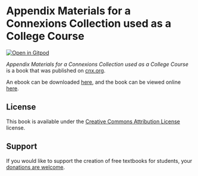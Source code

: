 # Appendix Materials for a Connexions Collection used as a College Course

[![Open in Gitpod](https://gitpod.io/button/open-in-gitpod.svg)](https://gitpod.io/from-referrer/)

_Appendix Materials for a Connexions Collection used as a College Course_ is a book that was published on [cnx.org](https://cnx.org/).

An ebook can be downloaded [here](https://github.com/cnx-user-books/cnxbook-appendix-materials-for-college-courses/releases/latest), and the book can be viewed online [here](https://github.com/cnx-user-books/cnxbook-appendix-materials-for-college-courses/releases/latest).

## License
This book is available under the [Creative Commons Attribution License](./LICENSE) license.

## Support
If you would like to support the creation of free textbooks for students, your [donations are welcome](https://riceconnect.rice.edu/donation/support-openstax-banner).
